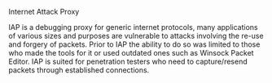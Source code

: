 Internet Attack Proxy

IAP is a debugging proxy for generic internet protocols,
many applications of various sizes and purposes are
vulnerable to attacks involving the re-use and forgery
of packets. Prior to IAP the ability to do so was limited
to those who made the tools for it or used outdated ones
such as Winsock Packet Editor. IAP is suited for penetration
testers who need to capture/resend packets through established connections.

